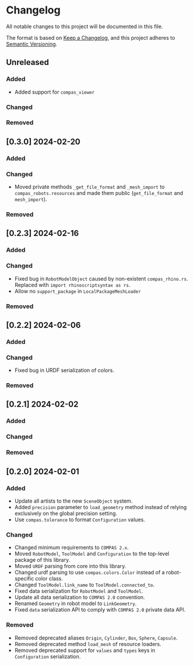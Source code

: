 # Changelog

All notable changes to this project will be documented in this file.

The format is based on [Keep a Changelog](https://keepachangelog.com/en/1.0.0/),
and this project adheres to [Semantic Versioning](https://semver.org/spec/v2.0.0.html).

## Unreleased

### Added

* Added support for `compas_viewer`

### Changed

### Removed


## [0.3.0] 2024-02-20

### Added

### Changed

* Moved private methods `_get_file_format` and `_mesh_import` to `compas_robots.resources` and made them public (`get_file_format` and `mesh_import`). 

### Removed


## [0.2.3] 2024-02-16

### Added

### Changed

* Fixed bug in `RobotModelObject` caused by non-existent `compas_rhino.rs`. Replaced with `import rhinoscriptsyntax as rs`.
* Allow no `support_package` in `LocalPackageMeshLoader`

### Removed


## [0.2.2] 2024-02-06

### Added

### Changed

* Fixed bug in URDF serialization of colors.

### Removed


## [0.2.1] 2024-02-02

### Added

### Changed

### Removed


## [0.2.0] 2024-02-01

### Added

* Update all artists to the new `SceneObject` system.
* Added `precision` parameter to `load_geometry` method instead of relying exclusively on the global precision setting.
* Use `compas.tolerance` to format `Configuration` values.

### Changed

* Changed minimum requirements to `COMPAS 2.x`.
* Moved `RobotModel`, `ToolModel` and `Configuration` to the top-level package of this library.
* Moved `URDF` parsing from core into this library.
* Changed urdf parsing to use `compas.colors.Color` instead of a robot-specific color class.
* Changed `ToolModel.link_name` to `ToolModel.connected_to`.
* Fixed data serialization for `RobotModel` and `ToolModel`.
* Update all data serialization to `COMPAS 2.0` convention.
* Renamed `Geometry` in robot model to `LinkGeometry`.
* Fixed `data` serialization API to comply with `COMPAS 2.0` private data API.

### Removed

* Removed deprecated aliases `Origin`, `Cylinder`, `Box`, `Sphere`, `Capsule`.
* Removed deprecated method `load_mesh` of resource loaders.
* Removed deprecated support for `values` and `types` keys in `Configuration` serialization.
